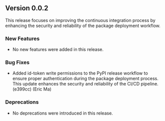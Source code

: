 ## Version 0.0.2

This release focuses on improving the continuous integration process by enhancing the security and reliability of the package deployment workflow.

### New Features

- No new features were added in this release.

### Bug Fixes

- Added id-token write permissions to the PyPI release workflow to ensure proper authentication during the package deployment process. This update enhances the security and reliability of the CI/CD pipeline. (e399cc) (Eric Ma)

### Deprecations

- No deprecations were introduced in this release.
